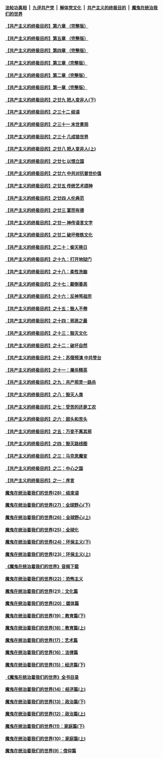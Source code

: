 ####  [法轮功真相](../../../../basic/blob/master/README.md?t=01090326) &nbsp;|&nbsp; [九评共产党](../../../../9ping.md/blob/master/README.md?t=01090326) &nbsp;|&nbsp; [解体党文化](../../../../jtdwh.md/blob/master/README.md?t=01090326)  &nbsp;|&nbsp; [共产主义的终极目的](../../../../gczydzjmd.md/blob/master/README.md?t=01090326) &nbsp;|&nbsp; [魔鬼在统治我们的世界](../../../../mgztzwmdsj.md/blob/master/README.md?t=01090326) 

#### [【共产主义的终极目的】第六章 （完整版）](../pages/nsc422/n11428913.md?t=01090326) 

#### [【共产主义的终极目的】第五章 （完整版）](../pages/nsc422/n11428912.md?t=01090326) 

#### [【共产主义的终极目的】第四章 （完整版）](../pages/nsc422/n11428907.md?t=01090326) 

#### [【共产主义的终极目的】第三章（完整版）](../pages/nsc422/n11428848.md?t=01090326) 

#### [【共产主义的终极目的】第二章（完整版）](../pages/nsc422/n11428831.md?t=01090326) 

#### [【共产主义的终极目的】第一章（完整版）](../pages/nsc422/n11417651.md?t=01090326) 

#### [【共产主义的终极目的】之廿九 把人变非人(下)](../pages/nsc422/n11344140.md?t=01090326) 

#### [【共产主义的终极目的】之三十二 结语](../pages/nsc422/n11360535.md?t=01090326) 

#### [【共产主义的终极目的】之三十一 末世景观](../pages/nsc422/n11351129.md?t=01090326) 

#### [【共产主义的终极目的】之三十 几成狼世界](../pages/nsc422/n11348280.md?t=01090326) 

#### [【共产主义的终极目的】之廿八 把人变非人(上)](../pages/nsc422/n11340492.md?t=01090326) 

#### [【共产主义的终极目的】之廿七 以恨立国](../pages/nsc422/n11336944.md?t=01090326) 

#### [【共产主义的终极目的】之廿六 中共对抗普世价值](../pages/nsc422/n11324785.md?t=01090326) 

#### [【共产主义的终极目的】之廿五 传统艺术颂神](../pages/nsc422/n11296396.md?t=01090326) 

#### [【共产主义的终极目的】之廿四 人伦典范](../pages/nsc422/n11296397.md?t=01090326) 

#### [【共产主义的终极目的】之廿三 富而有德](../pages/nsc422/n11283598.md?t=01090326) 

#### [【共产主义的终极目的】之廿一 神传语言文字](../pages/nsc422/n11263265.md?t=01090326) 

#### [【共产主义的终极目的】之廿二 破坏修炼文化](../pages/nsc422/n11245728.md?t=01090326) 

#### [【共产主义的终极目的】之二十：偷天换日](../pages/nsc422/n11238846.md?t=01090326) 

#### [【共产主义的终极目的】之十九：打开地狱门](../pages/nsc422/n11206376.md?t=01090326) 

#### [【共产主义的终极目的】之十八：柔性洗脑](../pages/nsc422/n11199994.md?t=01090326) 

#### [【共产主义的终极目的】之十七：颠倒善恶](../pages/nsc422/n11179782.md?t=01090326) 

#### [【共产主义的终极目的】之十六：反神骂祖宗](../pages/nsc422/n11166798.md?t=01090326) 

#### [【共产主义的终极目的】之十五：毁人不倦](../pages/nsc422/n11166792.md?t=01090326) 

#### [【共产主义的终极目的】之十四：邪恶之最](../pages/nsc422/n11150249.md?t=01090326) 

#### [【共产主义的终极目的】之十三：毁灭文化](../pages/nsc422/n11135227.md?t=01090326) 

#### [【共产主义的终极目的】之十二：破坏自然](../pages/nsc422/n11135214.md?t=01090326) 

#### [【共产主义的终极目的】之十：苏俄预演 中共登台](../pages/nsc422/n11118424.md?t=01090326) 

#### [【共产主义的终极目的】之十一：屠杀精英](../pages/nsc422/n11118442.md?t=01090326) 

#### [【共产主义的终极目的】之九：共产邪灵一路杀](../pages/nsc422/n11114139.md?t=01090326) 

#### [【共产主义的终极目的】之八：毁灭人类](../pages/nsc422/n11108503.md?t=01090326) 

#### [【共产主义的终极目的】之七：受苦的还是工农](../pages/nsc422/n11101809.md?t=01090326) 

#### [【共产主义的终极目的】之六：甜头和苦头](../pages/nsc422/n11096971.md?t=01090326) 

#### [【共产主义的终极目的】之五：万变不离其邪](../pages/nsc422/n11091285.md?t=01090326) 

#### [【共产主义的终极目的】之四：毁灭路线图](../pages/nsc422/n11086284.md?t=01090326) 

#### [【共产主义的终极目的】之三：马克思魔变](../pages/nsc422/n11061941.md?t=01090326) 

#### [【共产主义的终极目的】之二：中心之国](../pages/nsc422/n11047728.md?t=01090326) 

#### [【共产主义的终极目的】之一：序言](../pages/nsc422/n11086077.md?t=01090326) 

#### [魔鬼在统治着我们的世界(28)：结束语](../pages/nsc422/n10936246.md?t=01090326) 

#### [魔鬼在统治着我们的世界(27)：全球野心(下)](../pages/nsc422/n10928319.md?t=01090326) 

#### [魔鬼在统治着我们的世界(26)：全球野心(上)](../pages/nsc422/n10900318.md?t=01090326) 

#### [魔鬼在统治着我们的世界(25)：全球化](../pages/nsc422/n10788205.md?t=01090326) 

#### [魔鬼在统治着我们的世界(24)：环保主义(下)](../pages/nsc422/n10695307.md?t=01090326) 

#### [魔鬼在统治着我们的世界(23)：环保主义(上)](../pages/nsc422/n10688613.md?t=01090326) 

#### [《魔鬼在统治着我们的世界》音频下载](../pages/nsc422/n10635553.md?t=01090326) 

#### [魔鬼在统治着我们的世界(22)：恐怖主义](../pages/nsc422/n10614727.md?t=01090326) 

#### [魔鬼在统治着我们的世界(21)：文化篇](../pages/nsc422/n10597706.md?t=01090326) 

#### [魔鬼在统治着我们的世界(20)：媒体篇](../pages/nsc422/n10586579.md?t=01090326) 

#### [魔鬼在统治着我们的世界(19)：教育篇(下)](../pages/nsc422/n10564808.md?t=01090326) 

#### [魔鬼在统治着我们的世界(18)：教育篇(上)](../pages/nsc422/n10526970.md?t=01090326) 

#### [魔鬼在统治着我们的世界(17)：艺术篇](../pages/nsc422/n10499093.md?t=01090326) 

#### [魔鬼在统治着我们的世界(16)：法律篇](../pages/nsc422/n10485969.md?t=01090326) 

#### [魔鬼在统治着我们的世界(15)：经济篇(下)](../pages/nsc422/n10469975.md?t=01090326) 

#### [《魔鬼在统治着我们的世界》全书目录](../pages/nsc422/n10464261.md?t=01090326) 

#### [魔鬼在统治着我们的世界(14)：经济篇(上)](../pages/nsc422/n10457370.md?t=01090326) 

#### [魔鬼在统治着我们的世界(13)：政治篇(下)](../pages/nsc422/n10448270.md?t=01090326) 

#### [魔鬼在统治着我们的世界(12)：政治篇(上)](../pages/nsc422/n10444576.md?t=01090326) 

#### [魔鬼在统治着我们的世界(11)：家庭篇(下)](../pages/nsc422/n10440961.md?t=01090326) 

#### [魔鬼在统治着我们的世界(10)：家庭篇(上)](../pages/nsc422/n10435448.md?t=01090326) 

#### [魔鬼在统治着我们的世界(9)：信仰篇](../pages/nsc422/n10432159.md?t=01090326) 

